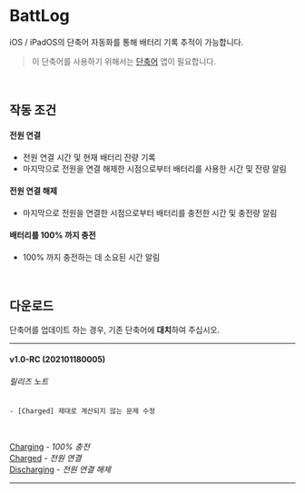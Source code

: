 # BattLog
iOS / iPadOS의 단축어 자동화를 통해 배터리 기록 추적이 가능합니다.
>이 단축어를 사용하기 위해서는 [단축어](https://apps.apple.com/app/id915249334) 앱이 필요합니다.

<br/>

## 작동 조건
#### **전원 연결**
- 전원 연결 시간 및 현재 배터리 잔량 기록
- 마지막으로 전원을 연결 해제한 시점으로부터 배터리를 사용한 시간 및 잔량 알림

#### **전원 연결 해제**
- 마지막으로 전원을 연결한 시점으로부터 배터리를 충전한 시간 및 충전량 알림

#### **배터리를 100% 까지 충전**
- 100% 까지 충전하는 데 소요된 시간 알림

<br/>

## **다운로드**
단축어를 업데이트 하는 경우, 기존 단축어에 **대치**하여 주십시오.
___
#### v1.0-RC (202101180005)
###### 릴리즈 노트
    - [Charged] 제대로 계산되지 않는 문제 수정

<br/>

[Charging](https://www.icloud.com/shortcuts/ff4d347de5c0433f8ce01116ece49c8e) - *100% 충전*  
[Charged](https://www.icloud.com/shortcuts/20e02f1164804161a22e9b59bd9720b8) - *전원 연결*  
[Discharging](https://www.icloud.com/shortcuts/bed15529c4f84c1daef8bb68621becbd) - *전원 연결 해제*
___

